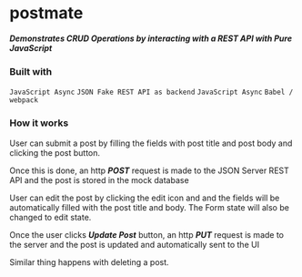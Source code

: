 # postmate

***Demonstrates CRUD Operations by interacting with a REST API with Pure JavaScript***

### Built with ###
` JavaScript Async `
` JSON Fake REST API as backend `
` JavaScript Async `
` Babel / webpack `

### How it works ###
User can submit a post by filling the fields with post title and post body and clicking the post button.

Once this is done, an http ***POST*** request is made to the JSON Server REST API and the post is stored in the mock database

User can edit the post by clicking the edit icon and and the fields will be automatically filled with the post title and body. The Form state will also be changed to edit state.

Once the user clicks ***Update Post*** button, an http ***PUT*** request is made to the server and the post is updated and automatically sent to the UI

Similar thing happens with deleting a post.